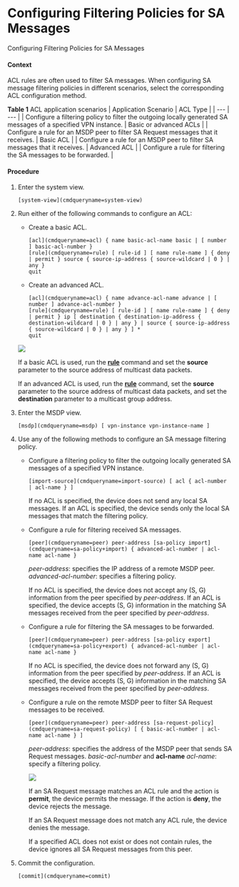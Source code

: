 Configuring Filtering Policies for SA Messages
==============================================

Configuring Filtering Policies for SA Messages

#### Context

ACL rules are often used to filter SA messages. When configuring SA message filtering policies in different scenarios, select the corresponding ACL configuration method.

**Table 1** ACL application scenarios
| Application Scenario | ACL Type |
| --- | --- |
| Configure a filtering policy to filter the outgoing locally generated SA messages of a specified VPN instance. | Basic or advanced ACLs |
| Configure a rule for an MSDP peer to filter SA Request messages that it receives. | Basic ACL |
| Configure a rule for an MSDP peer to filter SA messages that it receives. | Advanced ACL |
| Configure a rule for filtering the SA messages to be forwarded. |



#### Procedure

1. Enter the system view.
   
   
   ```
   [system-view](cmdqueryname=system-view)
   ```
2. Run either of the following commands to configure an ACL:
   * Create a basic ACL.
     ```
     [acl](cmdqueryname=acl) { name basic-acl-name basic | [ number ] basic-acl-number }
     [rule](cmdqueryname=rule) [ rule-id ] [ name rule-name ] { deny | permit } source { source-ip-address { source-wildcard | 0 } | any }
     quit
     ```
   * Create an advanced ACL.
     ```
     [acl](cmdqueryname=acl) { name advance-acl-name advance | [ number ] advance-acl-number }
     [rule](cmdqueryname=rule) [ rule-id ] [ name rule-name ] { deny | permit } ip [ destination { destination-ip-address { destination-wildcard | 0 } | any } | source { source-ip-address { source-wildcard | 0 } | any } ] *
     quit
     ```
   
   ![](public_sys-resources/note_3.0-en-us.png) 
   
   If a basic ACL is used, run the [**rule**](cmdqueryname=rule) command and set the **source** parameter to the source address of multicast data packets.
   
   If an advanced ACL is used, run the [**rule**](cmdqueryname=rule) command, set the **source** parameter to the source address of multicast data packets, and set the **destination** parameter to a multicast group address.
3. Enter the MSDP view.
   
   
   ```
   [msdp](cmdqueryname=msdp) [ vpn-instance vpn-instance-name ]
   ```
4. Use any of the following methods to configure an SA message filtering policy.
   * Configure a filtering policy to filter the outgoing locally generated SA messages of a specified VPN instance.
     ```
     [import-source](cmdqueryname=import-source) [ acl { acl-number | acl-name } ]
     ```
     
     If no ACL is specified, the device does not send any local SA messages. If an ACL is specified, the device sends only the local SA messages that match the filtering policy.
   * Configure a rule for filtering received SA messages.
     ```
     [peer](cmdqueryname=peer) peer-address [sa-policy import](cmdqueryname=sa-policy+import) { advanced-acl-number | acl-name acl-name }
     ```
     
     *peer-address*: specifies the IP address of a remote MSDP peer. *advanced-acl-number*: specifies a filtering policy.
     
     If no ACL is specified, the device does not accept any (S, G) information from the peer specified by *peer-address*. If an ACL is specified, the device accepts (S, G) information in the matching SA messages received from the peer specified by *peer-address*.
   * Configure a rule for filtering the SA messages to be forwarded.
     ```
     [peer](cmdqueryname=peer) peer-address [sa-policy export](cmdqueryname=sa-policy+export) { advanced-acl-number | acl-name acl-name }
     ```
     
     If no ACL is specified, the device does not forward any (S, G) information from the peer specified by *peer-address*. If an ACL is specified, the device accepts (S, G) information in the matching SA messages received from the peer specified by *peer-address*.
   * Configure a rule on the remote MSDP peer to filter SA Request messages to be received.
     ```
     [peer](cmdqueryname=peer) peer-address [sa-request-policy](cmdqueryname=sa-request-policy) [ { basic-acl-number | acl-name acl-name } ]
     ```
     
     *peer-address*: specifies the address of the MSDP peer that sends SA Request messages. *basic-acl-number* and **acl-name** *acl-name*: specify a filtering policy.
     
     ![](public_sys-resources/note_3.0-en-us.png) 
     
     If an SA Request message matches an ACL rule and the action is **permit**, the device permits the message. If the action is **deny**, the device rejects the message.
     
     If an SA Request message does not match any ACL rule, the device denies the message.
     
     If a specified ACL does not exist or does not contain rules, the device ignores all SA Request messages from this peer.
5. Commit the configuration.
   
   
   ```
   [commit](cmdqueryname=commit)
   ```